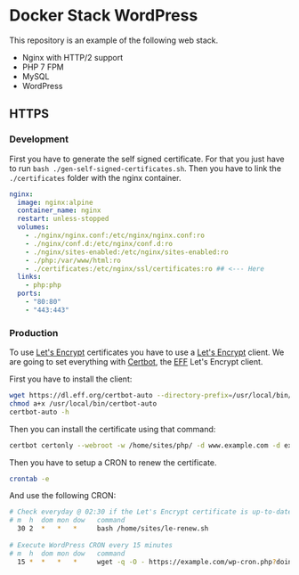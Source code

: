 # Docker Stack WordPress

This repository is an example of the following web stack.

* Nginx with HTTP/2 support
* PHP 7 FPM
* MySQL
* WordPress

## HTTPS

### Development

First you have to generate the self signed certificate. For that you just have to run `bash ./gen-self-signed-certificates.sh`.
Then you have to link the `./certificates` folder with the nginx container.

```yaml
nginx:
  image: nginx:alpine
  container_name: nginx
  restart: unless-stopped
  volumes:
    - ./nginx/nginx.conf:/etc/nginx/nginx.conf:ro
    - ./nginx/conf.d:/etc/nginx/conf.d:ro
    - ./nginx/sites-enabled:/etc/nginx/sites-enabled:ro
    - ./php:/var/www/html:ro
    - ./certificates:/etc/nginx/ssl/certificates:ro ## <--- Here
  links:
    - php:php
  ports:
    - "80:80"
    - "443:443"
```

### Production

To use [Let's Encrypt](https://letsencrypt.org) certificates you have to use a [Let's Encrypt](https://letsencrypt.org) client.
We are going to set everything with [Certbot](https://certbot.eff.org/), the [EFF](https://www.eff.org/) Let's Encrypt client.

First you have to install the client:

```bash
wget https://dl.eff.org/certbot-auto --directory-prefix=/usr/local/bin/
chmod a+x /usr/local/bin/certbot-auto
certbot-auto -h
```

Then you can install the certificate using that command:

```bash
certbot certonly --webroot -w /home/sites/php/ -d www.example.com -d example.com
```

Then you have to setup a CRON to renew the certificate.

```bash
crontab -e
```

And use the following CRON:

```bash
# Check everyday @ 02:30 if the Let's Encrypt certificate is up-to-date
# m  h  dom mon dow   command
  30 2  *   *   *     bash /home/sites/le-renew.sh
  
# Execute WordPress CRON every 15 minutes
# m  h  dom mon dow   command
  15 *  *   *   *     wget -q -O - https://example.com/wp-cron.php?doing_wp_cron >/dev/null 2>&1
```
